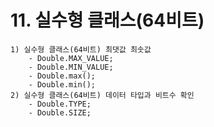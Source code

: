 # 11. 실수형 클래스(64비트)
    1) 실수형 클래스(64비트) 최댓값 최솟값
        - Double.MAX_VALUE;
        - Double.MIN_VALUE;
        - Double.max();
        - Double.min();
    2) 실수형 클래스(64비트) 데이터 타입과 비트수 확인
        - Double.TYPE;
        - Double.SIZE;